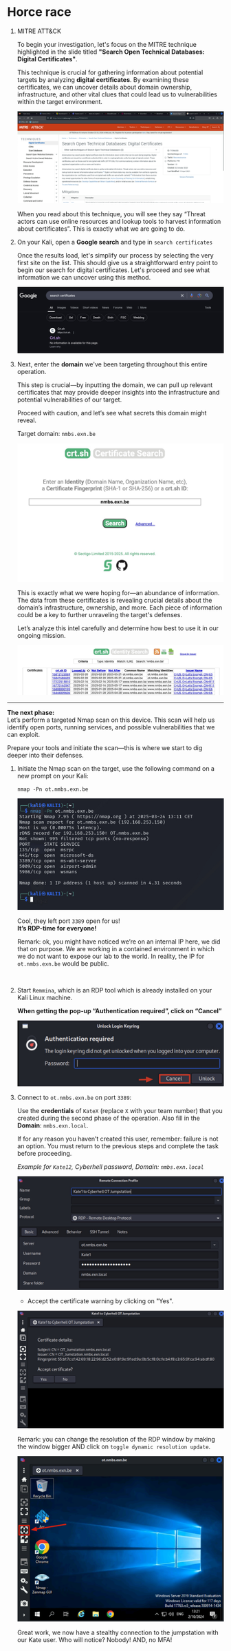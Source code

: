 # Horce race

1. MITRE ATT&CK
    
    To begin your investigation, let's focus on the MITRE technique highlighted in the slide titled **"Search Open Technical Databases: Digital Certificates"**.

    This technique is crucial for gathering information about potential targets by analyzing **digital certificates**. By examining these certificates, we can uncover details about domain ownership, infrastructure, and other vital clues that could lead us to vulnerabilities within the target environment.

    ![image](../../images/mitre.png)

    When you read about this technique, you will see they say “Threat actors can use online resources and lookup tools to harvest information about certificates”. This is exactly what we are going to do.


1. On your Kali, open a **Google search** and type in `search certificates`

    Once the results load, let's simplify our process by selecting the very first site on the list. This should give us a straightforward entry point to begin our search for digital certificates.
    Let's proceed and see what information we can uncover using this method.

    ![image](../../images/google_crtsh.jpg)
    <br>

1. Next, enter the **domain** we've been targeting throughout this entire operation.

    This step is crucial—by inputting the domain, we can pull up relevant certificates that may provide deeper insights into the infrastructure and potential vulnerabilities of our target.

    Proceed with caution, and let’s see what secrets this domain might reveal.

    Target domain: `nmbs.exn.be`

    ![image](../../images/crtsh.jpg)

    This is exactly what we were hoping for—an abundance of information.
    The data from these certificates is revealing crucial details about the domain’s infrastructure, ownership, and more. Each piece of information could be a key to further unraveling the target's defenses.
    
    Let’s analyze this intel carefully and determine how best to use it in our ongoing mission.

    ![image](../../images/crtsh_ot_nmbs.jpg)

---

**The next phase:**<br>
Let’s perform a targeted Nmap scan on this device. This scan will help us identify open ports, running services, and possible vulnerabilities that we can exploit.

Prepare your tools and initiate the scan—this is where we start to dig deeper into their defenses.
    

1. Initiate the Nmap scan on the target, use the following command on a new prompt on your Kali:

    ```
    nmap -Pn ot.nmbs.exn.be
    ```

    ![image](../../images/nmap_ot.jpg)

    Cool, they left port `3389` open for us!<br> **It’s RDP-time for everyone!**


    <div class="purple">

    Remark: ok, you might have noticed we’re on an internal IP here, we did that on purpose. We are working in a contained environment in which we do not want to expose our lab to the world. In reality, the IP for `ot.nmbs.exn.be` would be public.
    </div>
    <br>


1. Start `Remmina`, which is an RDP tool which is already installed on your Kali Linux machine. 

    **When getting the pop-up “Authentication required”, click on “Cancel”**

    ![image](../../images/remmina_cancel.jpg)

1. Connect to `ot.nmbs.exn.be` on port `3389`:

   
    Use the **credentials** of `KateX` (replace `X` with your team number) that you created during the second phase of the operation. Also fill in the **Domain**: `nmbs.exn.local`.

    If for any reason you haven’t created this user, remember: failure is not an option. You must return to the previous steps and complete the task before proceeding.

    *Example for `Kate12`, Cyberhell password, Domain: `nmbs.exn.local`*

    ![image](../../images/remmina_kate.jpg)

    - Accept the certificate warning by clicking on "Yes".

    ![image](../../images/remmina.jpg)

    
    <div class="purple">

    Remark: you can change the resolution of the RDP window by making the window bigger AND click on `toggle dynamic resolution update`.
    </div>

    ![image](../../images/remmina_resolution.png)
    
    Great work, we now have a stealthy connection to the jumpstation with our Kate user. Who will notice? Nobody! AND, no MFA!
